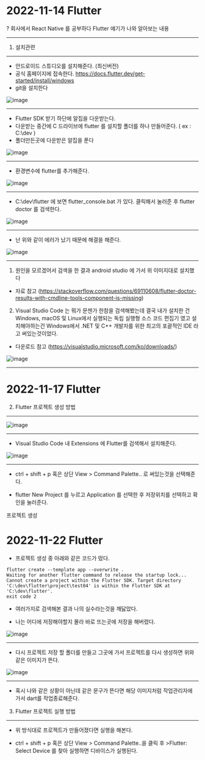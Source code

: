   # 2022-11-14 Flutter

  ? 회사에서 React Native 를 공부하다 Flutter 얘기가 나와 알아보는 내용

  ---
  1. 설치관련
 
  ***
  
   - 안드로이드 스튜디오를 설치해준다. (최신버전)
   - 공식 홈페이지에 접속한다.
   https://docs.flutter.dev/get-started/install/windows
   - git을 설치한다

   ![image](https://user-images.githubusercontent.com/96710610/201670460-13bb0087-038f-4e38-b61f-525f711ecdb4.png)

   ---

   - Flutter SDK 받기 하단에 알집을 다운받는다.
   - 다운받는 중간에 C 드라이브에 flutter 를 설치할 폴더를 하나 만들어준다. ( ex : C:\dev )
   - 폴더만든곳에 다운받은 알집을 푼다 

   ![image](https://user-images.githubusercontent.com/96710610/201670665-898d0012-d304-4604-8729-f8464a3e39b9.png)

   ---

   - 환경변수에 flutter를 추가해준다.

   ![image](https://user-images.githubusercontent.com/96710610/201670870-5bd3efa2-7f77-4ebf-94e7-5b946afcd1e9.png)

   ---

   - C:\dev\flutter 에 보면 flutter_console.bat 가 있다. 클릭해서 눌러준 후 flutter doctor 를 검색한다.

   ![image](https://user-images.githubusercontent.com/96710610/201671344-532dbc20-9046-45ad-9284-9db1fc0eee11.png)

   ---

   - 난 위와 같이 에러가 났기 때문에 해결을 해준다.

   ![image](https://user-images.githubusercontent.com/96710610/201673736-9b0657a1-1bf4-4b06-a234-3f7df6469167.png)

   ---
 
  1) 원인을 모르겠어서 검색을 한 결과 android studio 에 가서 위 이미지대로 설치했다
   - 자료 참고 (https://stackoverflow.com/questions/69110608/flutter-doctor-results-with-cmdline-tools-component-is-missing)
  2) Visual Studio Code 는 뭐가 문젠가 한참을 검색해봤는데 결국 내가 설치한 건 Windows, macOS 및 Linux에서 실행되는 독립 실행형 소스 코드 편집기 였고
  설치해야하는건 Windows에서 .NET 및 C++ 개발자를 위한 최고의 포괄적인 IDE 라고 써있는것이었다.
   - 다운로드 참고 (https://visualstudio.microsoft.com/ko/downloads/)

  ![image](https://user-images.githubusercontent.com/96710610/201686499-f340e5ab-5eeb-44df-ab3c-37153b4fac88.png)
  
  ---
  
  # 2022-11-17 Flutter
  
  2. Flutter 프로젝트 생성 방법
  
  ***
   
   ![image](https://user-images.githubusercontent.com/96710610/202463847-a8fe2128-bf7f-4d68-b0a8-1fb09d903fbd.png)
   
   ---
   
   - Visual Studio Code 내 Extensions 에 Flutter를 검색해서 설치해준다.
   
   ![image](https://user-images.githubusercontent.com/96710610/202466220-1eed4ecd-3ad4-4ff1-883b-5f19a0031d95.png)
   
   ---
   
   - ctrl + shift + p 혹은 상단 View > Command Palette.. 로 써있는것을 선택해준다.
   
   - flutter New Project 를 누르고 Application 를 선택한 후 저장위치를 선택하고 확인을 눌러준다.
   
   프로젝트 생성 
   
  # 2022-11-22 Flutter

  - 프로젝트 생성 중 아래와 같은 코드가 떴다.
   
   ```
   flutter create --template app --overwrite .
   Waiting for another flutter command to release the startup lock...
   Cannot create a project within the Flutter SDK. Target directory 'C:\dev\flutter\project\test04' is within the Flutter SDK at 'C:\dev\flutter'.
   exit code 2
   ```
   
   - 여러가지로 검색해본 결과 나의 실수라는것을 깨닳았다.

   - 나는 어디에 저장해야할지 몰라 바로 뜨는곳에 저장을 해버렸다.
   
   ![image](https://user-images.githubusercontent.com/96710610/203317077-dba1b67b-e97e-4d8a-b853-30830e251968.png)
   
   ---
   
   - 다시 프로젝트 저장 할 폴더를 만들고 그곳에 가서 프로젝트를 다시 생성하면 위와 같은 이미지가 뜬다.
   
   ![image](https://user-images.githubusercontent.com/96710610/203316041-ed0db226-6102-49f9-b31e-6ccd0dcf5d23.png)
   
   ---

   - 혹시 나와 같은 상황이 아닌데 같은 문구가 뜬다면 해당 이미지처럼 작업관리자에 가서 dart를 작업종료해준다.


  3. Flutter 프로젝트 실행 방법
  
  ***

   - 위 방식대로 프로젝트가 만들어졌다면 실행을 해본다. 
   
   - ctrl + shift + p 혹은 상단 View > Command Palette..을 클릭 후 >Flutter: Select Device 를 찾아 실행하면 디바이스가 실행된다.
 
 
 
   

 
